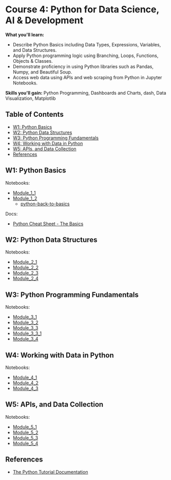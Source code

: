 # Course 4: Python for Data Science, AI & Development

**What you'll learn:**

- Describe Python Basics including Data Types, Expressions, Variables, and Data Structures.
- Apply Python programming logic using Branching, Loops, Functions, Objects & Classes.
- Demonstrate proficiency in using Python libraries such as Pandas, Numpy, and Beautiful Soup.
- Access web data using APIs and web scraping from Python in Jupyter Notebooks. 

**Skills you'll gain:** Python Programming, Dashboards and Charts, dash, Data Visualization, Matplotlib

## Table of Contents

- [W1: Python Basics](#w1-python-basics)
- [W2: Python Data Structures](#w2-python-data-structures)
- [W3: Python Programming Fundamentals](#w3-python-programming-fundamentals)
- [W4: Working with Data in Python](#w4-working-with-data-in-python)
- [W5: APIs, and Data Collection](#w5-apis-and-data-collection)
- [References](#references)


## W1: Python Basics

Notebooks:

- [Module_1_1](#)
- [Module_1_2](#)
  - [python-back-to-basics](/course4_python_for_data_science_and_ai_dev/notebook/w1/python-back-to-basics.ipynb)

Docs:

- [Python Cheat Sheet - The Basics](./docs/Python-Cheat-Sheet-The-Basics-IBM-Coursera.pdf)

## W2: Python Data Structures

Notebooks:

- [Module_2_1](#)
- [Module_2_2](#)
- [Module_2_3](#)
- [Module_2_4](#)

## W3: Python Programming Fundamentals

Notebooks:

- [Module_3_1](#)
- [Module_3_2](./notebook/w3/Module_3_PY0101EN-3-2-Loops.ipynb)
- [Module_3_3](./notebook/w3/Module_3_PY0101EN-3-3-Functions%20.ipynb)
- [Module_3_3_1](./notebook/w3/./Module_3_3-1.2ExcecptionHandling.ipynb)
- [Module_3_4](./notebook/w3/Module_3_PY0101EN-3-4-Classes.ipynb)


## W4: Working with Data in Python 

Notebooks:

- [Module_4_1](./notebook/w4/Module_4_PY0101EN-4-1-ReadFile.ipynb)
- [Module_4_2](./notebook/w4/Module_4_PY0101EN-4-2-WriteFile.ipynb)
- [Module_4_3](./notebook/w4/PY0101EN-4-3-LoadData.ipynb)


## W5: APIs, and Data Collection

Notebooks:

- [Module_5_1](./notebook/w5/PY0101EN-5.1_Intro_API.ipynb)
- [Module_5_2](./notebook/w5/PY0101EN-5.2_API_2.ipynb)
- [Module_5_3](./notebook/w5/PY0101EN-5.3_Requests_HTTP.ipynb)
- [Module_5_4](./notebook/w5/Module_5_PY0101EN-5.4_WorkingWithDifferentFileTypes.ipynb)


## References

- [The Python Tutorial Documentation](https://docs.python.org/3/tutorial/index.html)  

